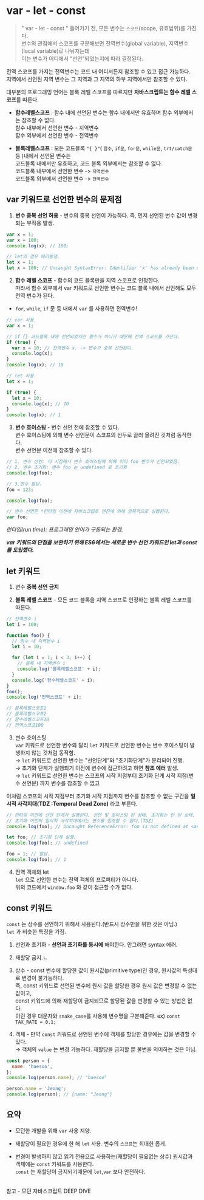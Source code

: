 # var - let - const

> " var - let - const " 들어가기 전, 모든 변수는 `스코프`(scope, 유효범위)를 가진다.  
> 변수의 관점에서 스코프를 구분해보면 전역변수(global variable), 지역변수(local variable)로 나눠지는데  
> 이는 변수가 어디에서 "선언"되었는지에 따라 결정된다.

전역 스코프를 가지는 전역변수는 코드 내 어디서든지 참조할 수 있고 접근 가능하다.  
지역에서 선언된 지역 변수는 그 지역과 그 지역의 하부 지역에서만 참조할 수 있다.

대부분의 프로그래밍 언어는 블록 레벨 스코프를 따르지만 **자바스크립트는 함수 레벨 스코프**를 따른다.

- **함수레벨스코프** : 함수 내에 선언된 변수는 함수 내에서만 유효하며 함수 외부에서는 참조할 수 없다.  
  함수 내부에서 선언한 변수 - 지역변수  
  함수 외부에서 선언한 변수 - 전역변수

- **블록레벨스코프** : 모든 코드블록 `"{ }"`( `함수`, `if문`, `for문`, `while문`, `trt/catch문` 등 )내에서 선언된 변수는  
  코드블록 내에서만 유효하고, 코드 블록 외부에서는 참조할 수 없다.  
  코드블록 내부에서 선언한 변수 -> `지역변수`  
  코드블록 외부에서 선언한 변수 -> `전역변수`

## var 키워드로 선언한 변수의 문제점

1. **변수 중복 선언 허용** - 변수의 중복 선언이 가능하다. 즉, 먼저 선언된 변수 값이 변경되는 부작용 발생.

```jsx
var x = 1;
var x = 100;
console.log(x); // 100;

// let의 경우 에러발생.
let x = 1;
let x = 100; // Uncaught SyntaxError: Identifier 'x' has already been declared
```

2. **함수 레벨 스코프** - 함수의 코드 블록만을 지역 스코프로 인정한다.  
   따라서 함수 외부에서 var 키워드로 선언한 변수는 코드 블록 내에서 선언해도 모두 전역 변수가 된다.

- `for`, `while`, `if` 문 등 내에서 `var` 를 사용하면 전역변수!

```jsx
// var 사용.
var x = 1;

// if {} 코드블록 내에 선언되었지만 함수가 아니기 때문에 전역 스코프를 가진다.
if (true) {
  var x = 10; // 전역변수 x. -> 변수가 중복 선언된다.
  console.log(x);
}
console.log(x); // 10

// let 사용.
let x = 1;

if (true) {
  let x = 10;
  console.log(x); // 10
}
console.log(x); // 1
```

3. **변수 호이스팅** - 변수 선언 전에 참조할 수 있다.  
   변수 호이스팅에 의해 변수 선언문이 스코프의 선두로 끌러 올려진 것처럼 동작한다.  
   변수 선언문 이전에 참조할 수 있다.

```jsx
// 1. 변수 선언: 이 시점에서 변수 호이스팅에 의해 이미 foo 변수가 선언되었음.
// 2. 변수 초기화: 변수 foo 는 undefined 로 초기화
console.log(foo);

// 3.변수 할당.
foo = 123;

console.log(foo);

// 변수 선언은 *런타임 이전에 자바스크립트 엔진에 의해 암묵적으로 실행된다.
var foo;
```

_런타임(run time): 프로그래밍 언어가 구동되는 환경._

**_*var 키워드의 단점을 보완하기 위해 ES6에서는 새로운 변수 선언 키워드인 let과 const를 도입했다.*_**

## let 키워드

1. 변수 **중복 선언** **금지**

2. **블록 레벨 스코프** - 모든 코드 블록을 지역 스코프로 인정하는 블록 레벨 스코프를 따른다.

```jsx
// 전역변수 i
let i = 100;

function foo() {
  // 함수 내 지역변수 i
  let i = 10;

  for (let i = 1; i < 3; i++) {
    // 블록 내 지역변수 i
    console.log('블록레벨스코프' + i);
  }
  console.log('함수레벨스코프' + i);
}
foo();
console.log('전역스코프' + i);

// 블록레벨스코프1
// 블록레벨스코프2
// 함수레벨스코프10
// 전역스코프100
```

3. 변수 호이스팅  
   `var` 키워드로 선언한 변수와 달리 `let` 키워드로 선언한 변수는 변수 호이스팅이 발생하지 않는 것처럼 동작함.  
   → `let` 키워드로 선언한 변수는 "선언단계"와 "초기화단계"가 분리되어 진행.  
   → 초기화 단계가 실행되기 이전에 변수에 접근하려고 하면 **참조 에러** 발생.  
   → `let` 키워드로 선언한 변수는 스코프의 시작 지점부터 초기화 단계 시작 지점(변수 선언문) 까지 변수를 참조할 수 없고

이처럼 스코프의 시작 지점부터 초기화 시작 지점까지 변수를 참조할 수 없는 구간을 **일시적 사각지대(TDZ :Temporal Dead Zone)** 라고 부른다.

```jsx
// 런타임 이전에 선언 단계가 실행된다. 선언 및 호이스팅 된 상태, 초기화는 안 된 상태.
// 초기화 이전의 일시적 사각지대에서는 변수를 참조할 수 없다.(TDZ)
console.log(foo); // Uncaught ReferenceError: foo is not defined at <anonymous>:1:13

let foo; // 초기화 단계 실행.
console.log(foo); // undefined

foo = 1; // 할당.
console.log(foo); // 1
```

4. 전역 객체와 let  
   `let` 으로 선언한 변수는 전역 객체의 프로퍼티가 아니다.  
   위의 코드에서 `window.foo` 와 같이 접근할 수가 없다.

## const 키워드

`const` 는 상수를 선언하기 위해서 사용된다.(반드시 상수만을 위한 것은 아님.)  
`let` 과 비슷한 특징을 가짐.

1. 선언과 초기화 - **선언과 초기화를 동시에** 해야한다. 안그러면 syntax 에러.

2. 재할당 금지.ㄴ

3. 상수 - const 변수에 할당한 값이 원시값(primitive type)인 경우, 원시값의 특성대로 변경이 불가능하다.  
   즉, const 키워드로 선언된 변수에 원시 값을 할당한 경우 원시 값은 변경할 수 없는 값이고,  
   const 키워드에 의해 재할당이 금지되므로 할당된 값을 변경할 수 있는 방법은 없다.  
   이런 경우 대문자와 `snake_case`를 사용해 변수명을 구분해준다. ex) `const TAX_RATE = 0.1;`

4. 객체 - 만약 `const` 키워드로 선언된 변수에 객체를 할당한 경우에는 값을 변경할 수 있다.  
   → 객체의 `value` 는 변경 가능하다. 재할당을 금지할 뿐 불변을 의미하는 것은 아님.

```jsx
const person = {
  name: 'haesoo',
};
console.log(person.name); // "haesoo"

person.name = 'Jeong';
console.log(person); // {name: "Jeong"}
```

## 요약

- 모던한 개발을 위해 `var` 사용 지양.

- 재할당이 필요한 경우에 한 해 `let` 사용. 변수의 `스코프`는 최대한 좁게.

- 변경이 발생하지 않고 읽기 전용으로 사용하는(재할당이 필요없는 상수) 원시값과 객체에는 `const` 키워드를 사용한다.  
  `const` 는 재할당이 금지되기때문에 `let`,`var` 보다 안전하다.

<br>
참고 - 모던 자바스크립트 DEEP DIVE
